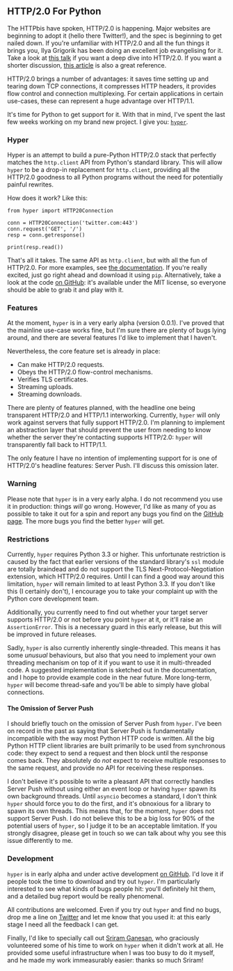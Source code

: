 ## HTTP/2.0 For Python

The HTTPbis have spoken, HTTP/2.0 is happening. Major websites are beginning to
adopt it (hello there Twitter!), and the spec is beginning to get nailed down.
If you're unfamiliar with HTTP/2.0 and all the fun things it brings you, Ilya
Grigorik has been doing an excellent job evangelising for it. Take a look at
[this talk](http://youtu.be/ZxfEcqJ4MOM) if you want a deep dive into HTTP/2.0.
If you want a shorter discussion,
[this article](http://queue.acm.org/detail.cfm?id=2555617) is also a great
reference.

HTTP/2.0 brings a number of advantages: it saves time setting up and tearing
down TCP connections, it compresses HTTP headers, it provides flow control and
connection multiplexing. For certain applications in certain use-cases, these
can represent a huge advantage over HTTP/1.1.

It's time for Python to get support for it. With that in mind, I've
spent the last few weeks working on my brand new project. I give you:
[`hyper`](http://hyper.rtfd.org/).

### Hyper

Hyper is an attempt to build a pure-Python HTTP/2.0 stack that perfectly
matches the `http.client` API from Python's standard library. This will allow
`hyper` to be a drop-in replacement for `http.client`, providing all the
HTTP/2.0 goodness to all Python programs without the need for potentially
painful rewrites.

How does it work? Like this:

    from hyper import HTTP20Connection

    conn = HTTP20Connection('twitter.com:443')
    conn.request('GET', '/')
    resp = conn.getresponse()

    print(resp.read())

That's all it takes. The same API as `http.client`, but with all the fun of
HTTP/2.0. For more examples, see [the documentation](http://hyper.rtfd.org/).
If you're really excited, just go right ahead and download it using `pip`.
Alternatively, take a look at the code
[on GitHub](https://github.com/lukasa/hyper): it's available under the MIT
license, so everyone should be able to grab it and play with it.

### Features

At the moment, `hyper` is in a very early alpha (version 0.0.1). I've proved
that the mainline use-case works fine, but I'm sure there are plenty of bugs
lying around, and there are several features I'd like to implement that I
haven't.

Nevertheless, the core feature set is already in place:

- Can make HTTP/2.0 requests.
- Obeys the HTTP/2.0 flow-control mechanisms.
- Verifies TLS certificates.
- Streaming uploads.
- Streaming downloads.

There are plenty of features planned, with the headline one being transparent
HTTP/2.0 and HTTP/1.1 interworking. Currently, `hyper` will only work against
servers that fully support HTTP/2.0. I'm planning to implement an abstraction
layer that should prevent the user from needing to know whether the server
they're contacting supports HTTP/2.0: `hyper` will transparently fall back to
HTTP/1.1.

The only feature I have no intention of implementing support for is one of
HTTP/2.0's headline features: Server Push. I'll discuss this omission later.

### Warning

Please note that `hyper` is in a very early alpha. I do not recommend you use
it in production: things _will_ go wrong. However, I'd like as many of you as
possible to take it out for a spin and report any bugs you find on the
[GitHub page](https://github.com/Lukasa/hyper). The more bugs you find the
better `hyper` will get.

### Restrictions

Currently, `hyper` requires Python 3.3 or higher. This unfortunate restriction
is caused by the fact that earlier versions of the standard library's `ssl`
module are totally braindead and do not support the TLS
Next-Protocol-Negotiation extension, which HTTP/2.0 requires. Until I can find
a good way around this limitation, `hyper` will remain limited to at least
Python 3.3. If you don't like this (I certainly don't), I encourage you to
take your complaint up with the Python core development team.

Additionally, you currently need to find out whether your target server
supports HTTP/2.0 or not before you point `hyper` at it, or it'll raise an
`AssertionError`. This is a necessary guard in this early release, but this
will be improved in future releases.

Sadly, `hyper` is also currently inherently single-threaded. This means it has
some _unusual_ behaviours, but also that you need to implement your own
threading mechanism on top of it if you want to use it in multi-threaded code.
A suggested implementation is sketched out in the documentation, and I hope to
provide example code in the near future. More long-term, `hyper` will become
thread-safe and you'll be able to simply have global connections.

#### The Omission of Server Push

I should briefly touch on the omission of Server Push from `hyper`. I've been
on record in the past as saying that Server Push is fundamentally incompatible
with the way most Python HTTP code is written. All the big Python HTTP client
libraries are built primarily to be used from synchronous code: they expect to
send a request and then block until the response comes back. They absolutely do
_not_ expect to receive multiple responses to the same request, and provide no
API for receiving these responses.

I don't believe it's possible to write a pleasant API that correctly handles
Server Push without using either an event loop or having `hyper` spawn its own
background threads. Until `asyncio` becomes a standard, I don't think `hyper`
should force you to do the first, and it's obnoxious for a library to spawn its
own threads. This means that, for the moment, `hyper` does not support Server
Push. I do not believe this to be a big loss for 90% of the potential users of
`hyper`, so I judge it to be an acceptable limitation. If you strongly
disagree, please get in touch so we can talk about why you see this issue
differently to me.

### Development

`hyper` is in early alpha and under active development
[on GitHub](https://github.com/Lukasa/hyper). I'd love it if people took the
time to download and try out `hyper`. I'm particularly interested to see what
kinds of bugs people hit: you'll definitely hit them, and a detailed bug report
would be really phenomenal.

All contributions are welcomed. Even if you try out `hyper` and find no bugs,
drop me a line on [Twitter](https://twitter.com/Lukasaoz) and let me know that
you used it: at this early stage I need all the feedback I can get.

Finally, I'd like to specially call out
[Sriram Ganesan](https://github.com/elricL), who graciously volunteered some of
his time to work on `hyper` when it didn't work at all. He provided some useful
infrastructure when I was too busy to do it myself, and he made my work
immeasurably easier: thanks so much Sriram!
